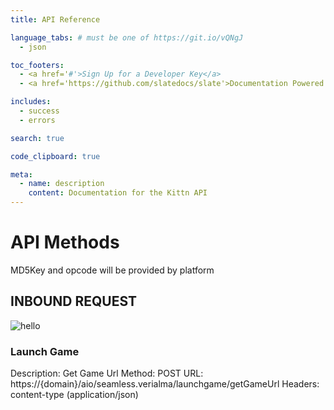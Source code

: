 ```yaml
---
title: API Reference

language_tabs: # must be one of https://git.io/vQNgJ
  - json

toc_footers:
  - <a href='#'>Sign Up for a Developer Key</a>
  - <a href='https://github.com/slatedocs/slate'>Documentation Powered by Slate</a>

includes:
  - success
  - errors

search: true

code_clipboard: true

meta:
  - name: description
    content: Documentation for the Kittn API
---
```


# API Methods

MD5Key and opcode will be provided by platform

## INBOUND REQUEST

![hello](/inbound_request.png)

### Launch Game

Description: Get Game Url 
Method: POST URL: https://{domain}/aio/seamless.verialma/launchgame/getGameUrl 
Headers: content-type (application/json)

